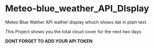 # Meteo-blue_weather_API_DIsplay
Meteo Blue Wather API wather display whoch shows dat in plain text.

This Project shows you the total cloud cover for the next two days

**DONT FORGET TO ADD YOUR API TOKEN**
